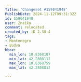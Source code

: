```yaml
---
Title: 'Changeset #159041948'
PublishDate: 2024-11-12T09:31:32Z
id: 159041948
user: Znaika
comment: relocated
created_by: iD 2.30.4
tags:
- Montenegro
- Budva
bbox:
  min_lon: 18.8368187
  min_lat: 42.2808112
  max_lon: 18.8368759
  max_lat: 42.2808812

---
```

